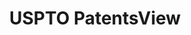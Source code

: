 ---
bigquery: https://console.cloud.google.com/bigquery?p=patents-public-data&d=patentsview&page=dataset
citation: Attribution should be given to PatentsView for use, distribution, or derivative
  works.
code: https://github.com/CSSIP-AIR/PatentsView-Code-Snippets/
contributors: USPTO
cost: None
description: 'PatentsView includes US patent data including raw data (summaries, applications,
  pregrant applications), disambugations of inventors and assignees, and inventor
  gender estimates.  Also foreign priority data, # of figures and sheets, and government
  interest statements.'
documentation: https://patentsview.org/query/builder-faqs
last_edit: Mon, 04 Apr 2022 19:02:57 GMT
location: https://patentsview.org/
maintained_by: USPTO
record_creation_timestamp: 12/2/2020 17:20:46
schema_fields: '[''rawinventor_id'', ''lapse_of_patent'', ''disamb_inventor_id_20170307'',
  ''classification_level'', ''title'', ''length'', ''subgroup'', ''group_id'', ''type'',
  ''num'', ''citation_id'', ''term_disclaimer'', ''city'', ''assignee_id'', ''term_grant'',
  ''location_id'', ''disamb_inventor_id_20171226'', ''sector_title'', ''subcategory_id'',
  ''group'', ''disamb_inventor_id_20181127'', ''subsection_id'', ''status'', ''disamb_assignee_id_20200929'',
  ''level_two'', ''category_id'', ''organization'', ''disamb_assignee_id_20191231'',
  ''name_first'', ''patent_id'', ''num_figures'', ''rel_id'', ''reldocno'', ''ipc_class'',
  ''exemplary'', ''disamb_inventor_id_20200929'', ''_102_date'', ''classification_data_source'',
  ''disamb_inventor_id_20190312'', ''deceased'', ''kind'', ''rawlocation_id'', ''f102_date'',
  ''category'', ''name'', ''subclass'', ''disamb_assignee_id_20181127'', ''inventor_id'',
  ''longitude'', ''male'', ''latitude'', ''latin_name'', ''action_date'', ''section'',
  ''field_title'', ''ipc_version_indicator'', ''disamb_assignee_id_20200331'', ''text'',
  ''abstract'', ''level_three'', ''variety'', ''disamb_assignee_id_20190820'', ''disamb_inventor_id_20201229'',
  ''rawassignee_id'', ''classification_status'', ''subgroup_id'', ''symbol_position'',
  ''disamb_assignee_id_20191008'', ''country'', ''disamb_inventor_id_20191008'', ''filename'',
  ''id'', ''doc_type'', ''contract_award_number'', ''country_transformed'', ''latlong'',
  ''disamb_inventor_id_20170808'', ''rule_47'', ''disamb_assignee_id_20190312'', ''disclaimer_date'',
  ''relkind'', ''name_last'', ''attribution_status'', ''disamb_assignee_id_20200630'',
  ''disamb_inventor_id_20191231'', ''applicant_type'', ''publication_number'', ''level_one'',
  ''disamb_inventor_id_20180528'', ''lawyer_id'', ''state'', ''doctype'', ''sequence'',
  ''disamb_inventor_id_20200331'', ''term_extension'', ''f371_date'', ''withdrawn'',
  ''disamb_inventor_id_20200630'', ''_371_date'', ''lname'', ''num_sheets'', ''male_flag'',
  ''application_id'', ''county'', ''subclass_id'', ''classification_value'', ''state_fips'',
  ''series_code'', ''organization_id'', ''county_fips'', ''designation'', ''date'',
  ''section_id'', ''disamb_inventor_id_20171003'', ''disamb_inventor_id_20190820'',
  ''fname'', ''role'', ''number'', ''mainclass_id'', ''uuid'', ''gi_statement'', ''num_claims'',
  ''main_group'', ''dependent'', ''field_id'']'
shortname: patentsview
tags:
- disambiguation
- United States
- gender
terms_of_use: Creative Commons Attribution 4.0 International License.
timeframe: 1963-1999
title: USPTO PatentsView
uuid: cf1780b1-e265-4e49-8d1d-83b9cfe0fd9a
---